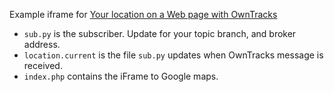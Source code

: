 Example iframe for [Your location on a Web page with OwnTracks](http://jpmens.net/2014/01/11/your-location-on-a-web-page-with-mqttitude/)

* `sub.py` is the subscriber. Update for your topic branch, and broker address.
* `location.current` is the file `sub.py` updates when OwnTracks message is received.
* `index.php` contains the iFrame to Google maps.
